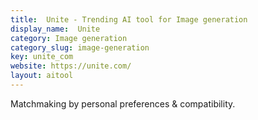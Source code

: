 ```yaml
---
title:  Unite - Trending AI tool for Image generation
display_name:  Unite
category: Image generation
category_slug: image-generation
key: unite_com
website: https://unite.com/
layout: aitool
---
```


Matchmaking by personal preferences & compatibility.

